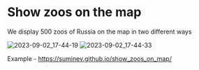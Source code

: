 # Show zoos on the map
We display 500 zoos of Russia on the map in two different ways

![2023-09-02_17-44-19](https://github.com/suminev/show_zoos_on_map/assets/44277463/fc2f55c4-bc5f-4621-8d2c-73a07a4fb3f7)
![2023-09-02_17-44-33](https://github.com/suminev/show_zoos_on_map/assets/44277463/2e65ab67-70d7-4df3-b1a3-fbabc5234aa2)

Example - https://suminev.github.io/show_zoos_on_map/
